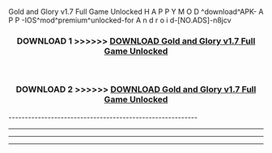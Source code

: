  Gold and Glory v1.7 Full Game Unlocked  H A P P Y M O D ^download^APK- A P P -IOS^mod^premium^unlocked-for A n d r o i d-[NO.ADS]-n8jcv



<div align="center">

<h3>DOWNLOAD 1 >>>>>> <a href="https://en-mod.web.app/?en= Gold and Glory v1.7 Full Game Unlocked ">DOWNLOAD Gold and Glory v1.7 Full Game Unlocked  </a></h3><br>

<h3>DOWNLOAD 2 >>>>>> <a href="https://en-mod.web.app/?en= Gold and Glory v1.7 Full Game Unlocked ">DOWNLOAD Gold and Glory v1.7 Full Game Unlocked  </a></h3>

</div>
----------------------------------------------------------

----------------------------------------------------------

----------------------------------------------------------

----------------------------------------------------------



